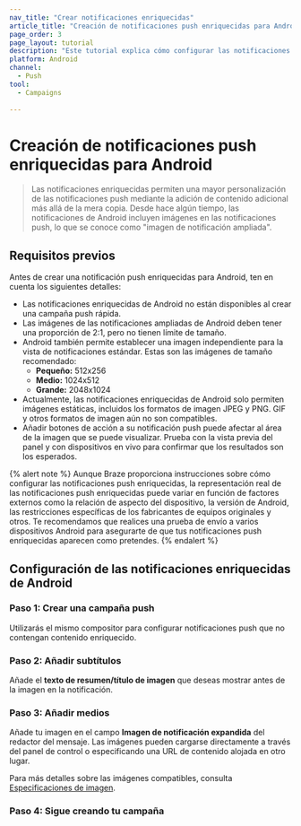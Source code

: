 ```yaml
---
nav_title: "Crear notificaciones enriquecidas"
article_title: "Creación de notificaciones push enriquecidas para Android"
page_order: 3
page_layout: tutorial
description: "Este tutorial explica cómo configurar las notificaciones enriquecidas de Android para sus campañas Braze."
platform: Android
channel:
  - Push
tool:
  - Campaigns
  
---
```


# Creación de notificaciones push enriquecidas para Android

> Las notificaciones enriquecidas permiten una mayor personalización de las notificaciones push mediante la adición de contenido adicional más allá de la mera copia. Desde hace algún tiempo, las notificaciones de Android incluyen imágenes en las notificaciones push, lo que se conoce como "imagen de notificación ampliada".

## Requisitos previos

Antes de crear una notificación push enriquecidas para Android, ten en cuenta los siguientes detalles:

- Las notificaciones enriquecidas de Android no están disponibles al crear una campaña push rápida.
- Las imágenes de las notificaciones ampliadas de Android deben tener una proporción de 2:1, pero no tienen límite de tamaño.
- Android también permite establecer una imagen independiente para la vista de notificaciones estándar. Estas son las imágenes de tamaño recomendado: 
  - **Pequeño:** 512x256
  - **Medio:** 1024x512 
  - **Grande:** 2048x1024
- Actualmente, las notificaciones enriquecidas de Android solo permiten imágenes estáticas, incluidos los formatos de imagen JPEG y PNG. GIF y otros formatos de imagen aún no son compatibles.
- Añadir botones de acción a su notificación push puede afectar al área de la imagen que se puede visualizar. Prueba con la vista previa del panel y con dispositivos en vivo para confirmar que los resultados son los esperados.

{% alert note %}
Aunque Braze proporciona instrucciones sobre cómo configurar las notificaciones push enriquecidas, la representación real de las notificaciones push enriquecidas puede variar en función de factores externos como la relación de aspecto del dispositivo, la versión de Android, las restricciones específicas de los fabricantes de equipos originales y otros. Te recomendamos que realices una prueba de envío a varios dispositivos Android para asegurarte de que tus notificaciones push enriquecidas aparecen como pretendes.
{% endalert %}

## Configuración de las notificaciones enriquecidas de Android

### Paso 1: Crear una campaña push

 Utilizarás el mismo compositor para configurar notificaciones push que no contengan contenido enriquecido.

### Paso 2: Añadir subtítulos

Añade el **texto de resumen/título de imagen** que deseas mostrar antes de la imagen en la notificación.



### Paso 3: Añadir medios

Añade tu imagen en el campo **Imagen de notificación expandida** del redactor del mensaje. Las imágenes pueden cargarse directamente a través del panel de control o especificando una URL de contenido alojada en otro lugar.

Para más detalles sobre las imágenes compatibles, consulta [Especificaciones de imagen]({{site.baseurl}}/user_guide/engagement_tools/templates_and_media/media_library/#push).



### Paso 4: Sigue creando tu campaña



